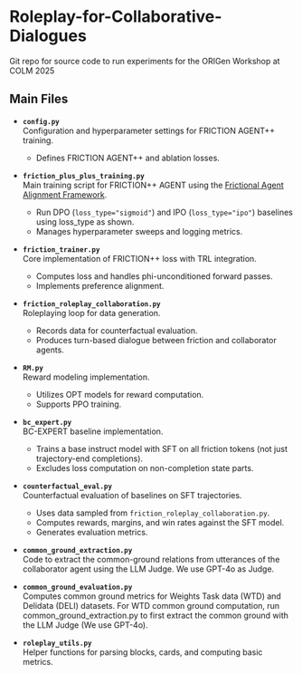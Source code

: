 # Roleplay-for-Collaborative-Dialogues
Git repo for source code to run experiments for the ORIGen Workshop at COLM 2025

## Main Files

- **`config.py`**  
  Configuration and hyperparameter settings for FRICTION AGENT++ training.  
  - Defines FRICTION AGENT++ and ablation losses.

- **`friction_plus_plus_training.py`**  
  Main training script for FRICTION++ AGENT using the [Frictional Agent Alignment Framework](https://aclanthology.org/2025.acl-long.542/).
  - Run DPO (`loss_type="sigmoid"`) and IPO (`loss_type="ipo"`) baselines using loss_type as shown. 
  - Manages hyperparameter sweeps and logging metrics. 

- **`friction_trainer.py`**  
  Core implementation of FRICTION++ loss with TRL integration.  
  - Computes loss and handles phi-unconditioned forward passes.  
  - Implements preference alignment.

- **`friction_roleplay_collaboration.py`**  
  Roleplaying loop for data generation.  
  - Records data for counterfactual evaluation.  
  - Produces turn-based dialogue between friction and collaborator agents.

- **`RM.py`**  
  Reward modeling implementation.  
  - Utilizes OPT models for reward computation.  
  - Supports PPO training.

- **`bc_expert.py`**  
  BC-EXPERT baseline implementation.  
  - Trains a base instruct model with SFT on all friction tokens (not just trajectory-end completions).  
  - Excludes loss computation on non-completion state parts.

- **`counterfactual_eval.py`**  
  Counterfactual evaluation of baselines on SFT trajectories.  
  - Uses data sampled from `friction_roleplay_collaboration.py`.  
  - Computes rewards, margins, and win rates against the SFT model.  
  - Generates evaluation metrics.
 
- **`common_ground_extraction.py`**  
  Code to extract the common-ground relations from utterances of the collaborator agent using the LLM Judge. We use GPT-4o as Judge. 

- **`common_ground_evaluation.py`**  
  Computes common ground metrics for Weights Task data (WTD) and Delidata (DELI) datasets. For WTD common ground computation, run common_ground_extraction.py to first extract the common ground with the LLM Judge (We use GPT-4o). 

- **`roleplay_utils.py`**  
  Helper functions for parsing blocks, cards, and computing basic metrics.
